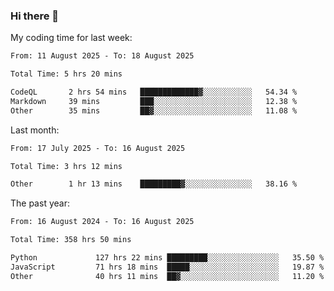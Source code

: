 ### Hi there 👋

My coding time for last week:

<!--START_SECTION:week-->

```txt
From: 11 August 2025 - To: 18 August 2025

Total Time: 5 hrs 20 mins

CodeQL       2 hrs 54 mins   █████████████▓░░░░░░░░░░░   54.34 %
Markdown     39 mins         ███░░░░░░░░░░░░░░░░░░░░░░   12.38 %
Other        35 mins         ██▓░░░░░░░░░░░░░░░░░░░░░░   11.08 %
```

<!--END_SECTION:week-->

Last month:

<!--START_SECTION:month-->

```txt
From: 17 July 2025 - To: 16 August 2025

Total Time: 3 hrs 12 mins

Other        1 hr 13 mins    █████████▓░░░░░░░░░░░░░░░   38.16 %
```

<!--END_SECTION:month-->

The past year:

<!--START_SECTION:year-->

```txt
From: 16 August 2024 - To: 16 August 2025

Total Time: 358 hrs 50 mins

Python             127 hrs 22 mins █████████░░░░░░░░░░░░░░░░   35.50 %
JavaScript         71 hrs 18 mins  █████░░░░░░░░░░░░░░░░░░░░   19.87 %
Other              40 hrs 11 mins  ██▓░░░░░░░░░░░░░░░░░░░░░░   11.20 %
```

<!--END_SECTION:year-->
